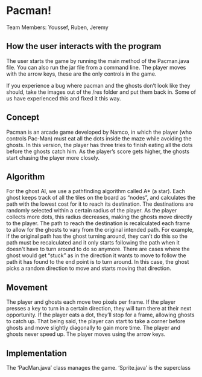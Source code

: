 # Pacman!

Team Members: Youssef, Ruben, Jeremy

## How the user interacts with the program

The user starts the game by running the main method of the Pacman.java file. You can also run the jar file from a command line. The player moves with the arrow keys, these are the only controls in the game.

If you experience a bug where pacman and the ghosts don’t look like they should, take the images out of the /res folder and put them back in. Some of us have experienced this and fixed it this way.

## Concept

Pacman is an arcade game developed by Namco, in which the player (who controls Pac-Man) must eat all the dots inside the maze while avoiding the ghosts.
In this version, the player has three tries to finish eating all the dots before the ghosts catch him. As the player’s score gets higher, the ghosts start chasing the player more closely.

## Algorithm

For the ghost AI, we use a pathfinding algorithm called A* (a star). Each ghost keeps track of all the tiles on the board as “nodes”, and calculates the path with the lowest cost for it to reach its destination. The destinations are randomly selected within a certain radius of the player. As the player collects more dots, this radius decreases, making the ghosts move directly to the player. The path to reach the destination is recalculated each frame to allow for the ghosts to vary from the original intended path. For example, if the original path has the ghost turning around, they can’t do this so the path must be recalculated and it only starts following the path when it doesn't have to turn around to do so anymore. There are cases where the ghost would get “stuck” as in the direction it wants to move to follow the path it has found to the end point is to turn around. In this case, the ghost picks a random direction to move and starts moving that direction.

## Movement

The player and ghosts each move two pixels per frame. If the player presses a key to turn in a certain direction, they will turn there at their next opportunity. If the player eats a dot, they’ll stop for a frame, allowing ghosts to catch up. That being said, the player can start to take a corner before ghosts and move slightly diagonally to gain more time. The player and ghosts never speed up. The player moves using the arrow keys.

## Implementation

The ‘PacMan.java’ class manages the game. ‘Sprite.java’ is the superclass

